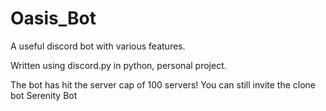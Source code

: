 # Oasis_Bot
A useful discord bot with various features.

Written using discord.py in python, personal project.

The bot has hit the server cap of 100 servers! You can still invite the clone bot Serenity Bot
